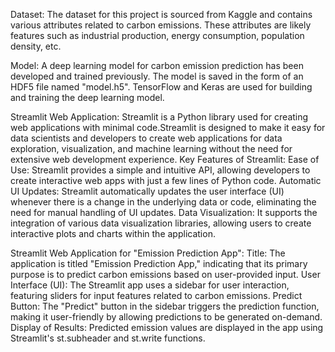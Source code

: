 Dataset:
The dataset for this project is sourced from Kaggle and contains various attributes related to carbon emissions.
These attributes are likely features such as industrial production, energy consumption, population density, etc.

Model:
A deep learning model for carbon emission prediction has been developed and trained previously. The model is saved in the form of an HDF5 file named "model.h5".
TensorFlow and Keras are used for building and training the deep learning model.

Streamlit Web Application:
Streamlit is a Python library used for creating web applications with minimal code.Streamlit is designed to make it easy for data scientists and developers to create web applications for data exploration, visualization, and machine learning without the need for extensive web development experience.
  Key Features of Streamlit:
    Ease of Use: Streamlit provides a simple and intuitive API, allowing developers to create interactive web apps with just a few lines of Python code.
	Automatic UI Updates: Streamlit automatically updates the user interface (UI) whenever there is a change in the underlying data or code, eliminating the need for manual handling of UI  updates.
    Data Visualization: It supports the integration of various data visualization libraries, allowing users to create interactive plots and charts within the application.

Streamlit Web Application for "Emission Prediction App":
Title: The application is titled "Emission Prediction App," indicating that its primary purpose is to predict carbon emissions based on user-provided input.
User Interface (UI): The Streamlit app uses a sidebar for user interaction, featuring sliders for input features related to carbon emissions.
Predict Button: The "Predict" button in the sidebar triggers the prediction function, making it user-friendly by allowing predictions to be generated on-demand.
Display of Results: Predicted emission values are displayed in the app using Streamlit's st.subheader and st.write functions.


  
